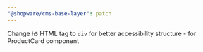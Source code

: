 ```yaml
---
"@shopware/cms-base-layer": patch
---
```


Change `h5` HTML tag to `div` for better accessibility structure - for ProductCard component
